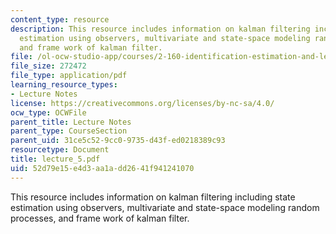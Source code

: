 ```yaml
---
content_type: resource
description: This resource includes information on kalman filtering including state
  estimation using observers, multivariate and state-space modeling random processes,
  and frame work of kalman filter.
file: /ol-ocw-studio-app/courses/2-160-identification-estimation-and-learning-spring-2006/52d79e15e4d3aa1add2641f941241070_lecture_5.pdf
file_size: 272472
file_type: application/pdf
learning_resource_types:
- Lecture Notes
license: https://creativecommons.org/licenses/by-nc-sa/4.0/
ocw_type: OCWFile
parent_title: Lecture Notes
parent_type: CourseSection
parent_uid: 31ce5c52-9cc0-9735-d43f-ed0218389c93
resourcetype: Document
title: lecture_5.pdf
uid: 52d79e15-e4d3-aa1a-dd26-41f941241070
---
```

This resource includes information on kalman filtering including state estimation using observers, multivariate and state-space modeling random processes, and frame work of kalman filter.
